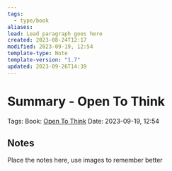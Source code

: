```yaml
---
tags:
  - type/book
aliases: 
lead: Lead paragraph goes here
created: 2023-08-24T12:17
modified: 2023-09-19, 12:54
template-type: Note
template-version: "1.7"
updated: 2023-09-26T14:39
---
```


# Summary - Open To Think

Tags: 
Book: [Open To Think](https://www.danpontefract.com/books/open-to-think/)
Date: 2023-09-19, 12:54

## Notes

Place the notes here, use images to remember better